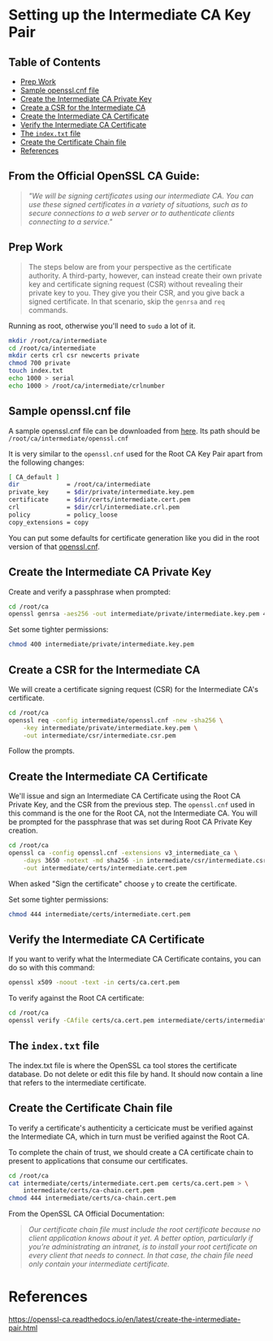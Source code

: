 # Setting up the Intermediate CA Key Pair

## Table of Contents
- [Prep Work](#prep-work)
- [Sample openssl.cnf file](#sample-opensslcnf-file)
- [Create the Intermediate CA Private Key](#create-the-intermediate-ca-private-key)
- [Create a CSR for the Intermediate CA](#create-a-csr-for-the-intermediate-ca)
- [Create the Intermediate CA Certificate](#create-the-intermediate-ca-certificate)
- [Verify the Intermediate CA Certificate](#verify-the-intermediate-ca-certificate)
- [The `index.txt` file](#the-indextxt-file)
- [Create the Certificate Chain file](#create-the-certificate-chain-file)
- [References](#references)

## From the Official OpenSSL CA Guide:
>*"We will be signing certificates using our intermediate CA. You can use these signed certificates in a variety of situations, such as to secure connections to a web server or to authenticate clients connecting to a service."*  

## Prep Work
> The steps below are from your perspective as the certificate authority. A third-party, however, can instead create their own private key and certificate signing request (CSR) without revealing their private key to you. They give you their CSR, and you give back a signed certificate. In that scenario, skip the `genrsa` and `req` commands.

Running as root, otherwise you'll need to `sudo` a lot of it.
```bash
mkdir /root/ca/intermediate
cd /root/ca/intermediate
mkdir certs crl csr newcerts private
chmod 700 private
touch index.txt
echo 1000 > serial
echo 1000 > /root/ca/intermediate/crlnumber
```

## Sample openssl.cnf file
A sample openssl.cnf file can be downloaded from [here](openssl.cnf).  Its path should be `/root/ca/intermediate/openssl.cnf`  

It is very similar to the `openssl.cnf` used for the Root CA Key Pair apart from the following changes:
```bash
[ CA_default ]
dir             = /root/ca/intermediate
private_key     = $dir/private/intermediate.key.pem
certificate     = $dir/certs/intermediate.cert.pem
crl             = $dir/crl/intermediate.crl.pem
policy          = policy_loose
copy_extensions = copy
```

You can put some defaults for certificate generation like you did in the root version of that [openssl.cnf](../root_ca/README.md#sample-opensslcnf-file).

## Create the Intermediate CA Private Key
Create and verify a passphrase when prompted:
```bash
cd /root/ca
openssl genrsa -aes256 -out intermediate/private/intermediate.key.pem 4096
```

Set some tighter permissions:
```bash
chmod 400 intermediate/private/intermediate.key.pem
```

## Create a CSR for the Intermediate CA
We will create a certificate signing request (CSR) for the Intermediate CA's certificate.

```bash
cd /root/ca
openssl req -config intermediate/openssl.cnf -new -sha256 \
    -key intermediate/private/intermediate.key.pem \
    -out intermediate/csr/intermediate.csr.pem
```
Follow the prompts.

## Create the Intermediate CA Certificate
We'll issue and sign an Intermediate CA Certificate using the Root CA Private Key, and the CSR from the previous step.  The `openssl.cnf` used in this command is the one for the Root CA, not the Intermediate CA.  You will be prompted for the passphrase that was set during Root CA Private Key creation.

```bash
cd /root/ca
openssl ca -config openssl.cnf -extensions v3_intermediate_ca \
    -days 3650 -notext -md sha256 -in intermediate/csr/intermediate.csr.pem \
    -out intermediate/certs/intermediate.cert.pem
```

When asked "Sign the certificate" choose `y` to create the certificate.

Set some tighter permissions:
```bash
chmod 444 intermediate/certs/intermediate.cert.pem
```

## Verify the Intermediate CA Certificate
If you want to verify what the Intermediate CA Certificate contains, you can do so with this command:
```bash
openssl x509 -noout -text -in certs/ca.cert.pem
```  

To verify against the Root CA certificate:
```bash
cd /root/ca
openssl verify -CAfile certs/ca.cert.pem intermediate/certs/intermediate.cert.pem
```

## The `index.txt` file
The index.txt file is where the OpenSSL ca tool stores the certificate database. Do not delete or edit this file by hand. It should now contain a line that refers to the intermediate certificate.

## Create the Certificate Chain file
To verify a certificate's authenticity a certicicate must be verified against the Intermediate CA, which in turn must be verified against the Root CA.

To complete the chain of trust, we should create a CA certificate chain to present to applications that consume our certificates.

```bash
cd /root/ca
cat intermediate/certs/intermediate.cert.pem certs/ca.cert.pem > \
    intermediate/certs/ca-chain.cert.pem
chmod 444 intermediate/certs/ca-chain.cert.pem
```

From the OpenSSL CA Official Documentation:  
>*Our certificate chain file must include the root certificate because no client application knows about it yet. A better option, particularly if you’re administrating an intranet, is to install your root certificate on every client that needs to connect. In that case, the chain file need only contain your intermediate certificate.*
  
# References
https://openssl-ca.readthedocs.io/en/latest/create-the-intermediate-pair.html